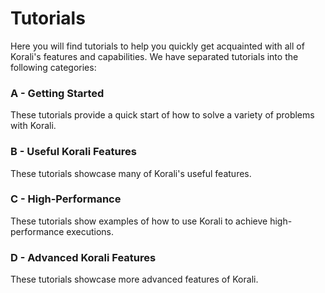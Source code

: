 # Tutorials

Here you will find tutorials to help you quickly get acquainted with all of Korali's features and capabilities. We have separated tutorials into the following categories:

### A - Getting Started

These tutorials provide a quick start of how to solve a variety of problems with Korali.

<!--- Tutorials A List --->

### B - Useful Korali Features

These tutorials showcase many of Korali's useful features.

### C - High-Performance

These tutorials show examples of how to use Korali to achieve high-performance executions.

### D - Advanced Korali Features

These tutorials showcase more advanced features of Korali.



